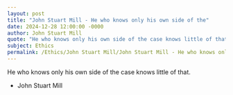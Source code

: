 ```yaml
---
layout: post
title: "John Stuart Mill - He who knows only his own side of the"
date: 2024-12-28 12:00:00 -0000
author: John Stuart Mill
quote: "He who knows only his own side of the case knows little of that."
subject: Ethics
permalink: /Ethics/John Stuart Mill/John Stuart Mill - He who knows only his own side of the
---
```


He who knows only his own side of the case knows little of that.

- John Stuart Mill
